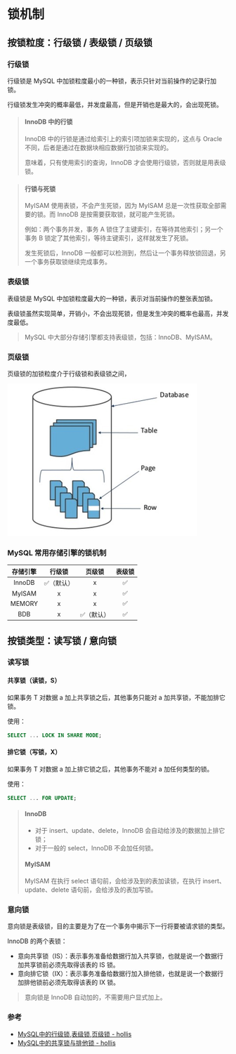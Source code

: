 # 锁机制

## 按锁粒度：行级锁 / 表级锁 / 页级锁

### 行级锁
行级锁是 MySQL 中加锁粒度最小的一种锁，表示只针对当前操作的记录行加锁。

行级锁发生冲突的概率最低，并发度最高，但是开销也是最大的，会出现死锁。

> #### InnoDB 中的行锁
> InnoDB 中的行锁是通过给索引上的索引项加锁来实现的，这点与 Oracle 不同，后者是通过在数据块相应数据行加锁来实现的。
>
> 意味着，只有使用索引的查询，InnoDB 才会使用行级锁，否则就是用表级锁。

> #### 行锁与死锁
> MyISAM 使用表锁，不会产生死锁，因为 MyISAM 总是一次性获取全部需要的锁。而 InnoDB 是按需要获取锁，就可能产生死锁。
>
> 例如：两个事务并发，事务 A 锁住了主键索引，在等待其他索引；另一个事务 B 锁定了其他索引，等待主键索引，这样就发生了死锁。
> 
> 发生死锁后，InnoDB 一般都可以检测到，然后让一个事务释放锁回退，另一个事务获取锁继续完成事务。

### 表级锁
表级锁是 MySQL 中加锁粒度最大的一种锁，表示对当前操作的整张表加锁。

表级锁虽然实现简单，开销小，不会出现死锁，但是发生冲突的概率也最高，并发度最低。

> MySQL 中大部分存储引擎都支持表级锁，包括：InnoDB、MyISAM。

### 页级锁
页级锁的加锁粒度介于行级锁和表级锁之间，

![锁粒度](/assets/images/锁粒度.jpg)

### MySQL 常用存储引擎的锁机制

| 存储引擎 | 行级锁 | 页级锁 | 表级锁 |
| :--: | :--: | :--: | :--: |
| InnoDB | ✅（默认） | x | ✅ |
| MyISAM | x | x | ✅ |
| MEMORY | x | x | ✅ |
| BDB | x | ✅（默认） | ✅ |


## 按锁类型：读写锁 / 意向锁

### 读写锁
#### 共享锁（读锁，S）
如果事务 T 对数据 a 加上共享锁之后，其他事务只能对 a 加共享锁，不能加排它锁。

使用：
```sql
SELECT ... LOCK IN SHARE MODE;
```

#### 排它锁（写锁，X）
如果事务 T 对数据 a 加上排它锁之后，其他事务不能对 a 加任何类型的锁。

使用：
```sql
SELECT ... FOR UPDATE;
```

> #### InnoDB
> - 对于 insert、update、delete，InnoDB 会自动给涉及的数据加上排它锁；
> - 对于一般的 select，InnoDB 不会加任何锁。
>
> #### MyISAM
> MyISAM 在执行 select 语句前，会给涉及到的表加读锁，在执行 insert、update、delete 语句前，会给涉及的表加写锁。


### 意向锁
意向锁是表级锁，目的主要是为了在一个事务中揭示下一行将要被请求锁的类型。

InnoDB 的两个表锁：
- 意向共享锁（IS）：表示事务准备给数据行加入共享锁，也就是说一个数据行加共享锁前必须先取得该表的 IS 锁。
- 意向排它锁（IX）：表示事务准备给数据行加入排他锁，也就是说一个数据行加排他锁前必须先取得该表的 IX 锁。


> 意向锁是 InnoDB 自动加的，不需要用户显式加上。


### 参考
- [MySQL中的行级锁,表级锁,页级锁 - hollis](https://www.hollischuang.com/archives/914)
- [MySQL中的共享锁与排他锁 - hollis](https://www.hollischuang.com/archives/923)